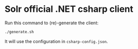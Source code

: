 # Solr official .NET csharp client

Run this command to (re)-generate the client:

```sh
./generate.sh
```

It will use the configuration in `csharp-config.json`.